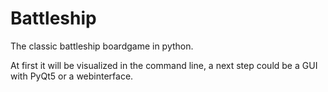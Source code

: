 # Battleship
The classic battleship boardgame in python.

At first it will be visualized in the command line,
a next step could be a GUI with PyQt5 or a webinterface.
